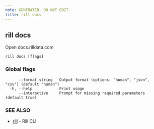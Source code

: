 ```yaml
---
note: GENERATED. DO NOT EDIT.
title: rill docs
---
```

## rill docs

Open docs.rilldata.com

```
rill docs [flags]
```

### Global flags

```
      --format string   Output format (options: "human", "json", "csv") (default "human")
  -h, --help            Print usage
      --interactive     Prompt for missing required parameters (default true)
```

### SEE ALSO

* [rill](../cli.md)	 - Rill CLI

